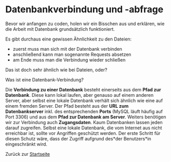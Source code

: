 # Datenbankverbindung und -abfrage

Bevor wir anfangen zu coden, holen wir ein Bisschen aus und erklären, wie die Arbeit mit Datenbank grundsätzlich funktioniert.

Es gibt durchaus eine gewissen Ähnlichkeit zu den Dateien:
- zuerst muss man sich mit der Datenbank verbinden
- anschließend kann man sogenannte Requests absetzen
- am Ende muss man die Verbindung wieder schließen

Das ist doch sehr ähnlich wie bei Dateien, oder?

Was ist eine Datenbank-Verbindung?

Die **Verbindung zu einer Datenbank** besteht einerseits aus dem **Pfad zur Datenbank**. Diese kann lokal laufen, aber genauso auf einem anderen Server, aber selbst eine lokale Datenbank verhält sich ähnlich wie eine auf einem fremden Server. Der Pfad besteht aus der **URL zum Datenbankserver** inkl. des entsprechenden **Ports** (MySQL läuft häufig auf Port 3306) und aus dem **Pfad zur Datenbank am Server**. 
Weiters benötigen wir zur Verbindung auch **Zugangsdaten**. Kaum Datenbanken lassen jeden darauf zugreifen. Selbst eine lokale Datenbank, die vom Internet aus nicht erreichbar ist, sollte vor Angriffen geschützt werden. Der erste Schritt für diesen Schutz wäre, dass der Zugriff aufgrund des\*der Benutzers*in eingeschränkt wird.

Zurück zur [Startseite](README.md)
